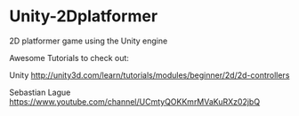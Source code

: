 # Unity-2Dplatformer
2D platformer game using the Unity engine

Awesome Tutorials to check out:

Unity
http://unity3d.com/learn/tutorials/modules/beginner/2d/2d-controllers

Sebastian Lague
https://www.youtube.com/channel/UCmtyQOKKmrMVaKuRXz02jbQ